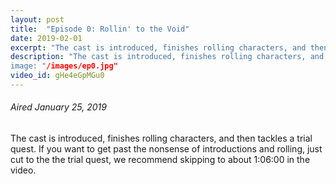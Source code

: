```yaml
---
layout: post
title:  "Episode 0: Rollin' to the Void"
date: 2019-02-01
excerpt: "The cast is introduced, finishes rolling characters, and then tackles a trial quest."
description: "The cast is introduced, finishes rolling characters, and then tackles a trial quest.
image: "/images/ep0.jpg"
video_id: gHe4eGpMGu0
---
```


###### Aired January 25, 2019

The cast is introduced, finishes rolling characters, and then tackles a trial quest. If you want to get past the nonsense of introductions and rolling, just cut to the the trial quest, we recommend skipping to about 1:06:00 in the video.
